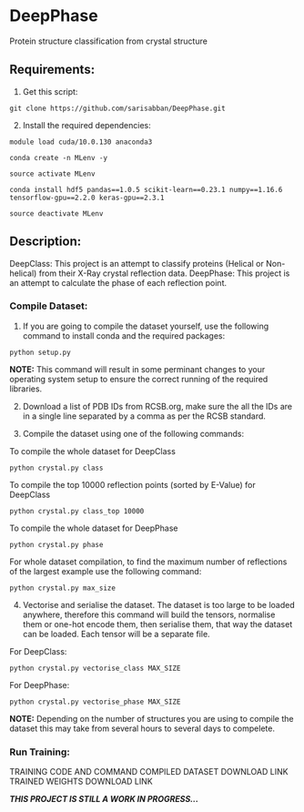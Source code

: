 # DeepPhase
 Protein structure classification from crystal structure

## Requirements:
1. Get this script:

`git clone https://github.com/sarisabban/DeepPhase.git`

2. Install the required dependencies:

`module load cuda/10.0.130 anaconda3`

`conda create -n MLenv -y`

`source activate MLenv`

`conda install hdf5 pandas==1.0.5 scikit-learn==0.23.1 numpy==1.16.6 tensorflow-gpu==2.2.0 keras-gpu==2.3.1`

`source deactivate MLenv`

## Description:
DeepClass: This project is an attempt to classify proteins (Helical or Non-helical) from their X-Ray crystal reflection data.
DeepPhase: This project is an attempt to calculate the phase of each reflection point.

### Compile Dataset:
1. If you are going to compile the dataset yourself, use the following command to install conda and the required packages:

`python setup.py`

**NOTE:** This command will result in some perminant changes to your operating system setup to ensure the correct running of the required libraries.

2. Download a list of PDB IDs from RCSB.org, make sure the all the IDs are in a single line separated by a comma as per the RCSB standard.

3. Compile the dataset using one of the following commands:

To compile the whole dataset for DeepClass

`python crystal.py class`

To compile the top 10000 reflection points (sorted by E-Value) for DeepClass

`python crystal.py class_top 10000`

To compile the whole dataset for DeepPhase

`python crystal.py phase`

For whole dataset compilation, to find the maximum number of reflections of the largest example use the following command:

`python crystal.py max_size`

4. Vectorise and serialise the dataset. The dataset is too large to be loaded anywhere, therefore this command will build the tensors, normalise them or one-hot encode them, then serialise them, that way the dataset can be loaded. Each tensor will be a separate file.

For DeepClass:

`python crystal.py vectorise_class MAX_SIZE`

For DeepPhase:

`python crystal.py vectorise_phase MAX_SIZE`

**NOTE:** Depending on the number of structures you are using to compile the dataset this may take from several hours to several days to compelete.

### Run Training:

TRAINING CODE AND COMMAND
COMPILED DATASET DOWNLOAD LINK
TRAINED WEIGHTS DOWNLOAD LINK

***THIS PROJECT IS STILL A WORK IN PROGRESS...***
